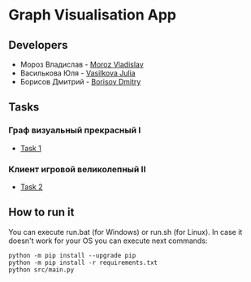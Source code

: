 # Graph Visualisation App

## Developers

+ Мороз Владислав - [Moroz Vladislav](https://github.com/MorozVladislav)
+ Василькова Юля - [Vasilkova Julia](https://github.com/JuliaVasilkova)
+ Борисов Дмитрий - [Borisov Dmitry](https://github.com/stalkerboray)

## Tasks

### Граф визуальный прекрасный I

+  [Task 1](https://github.com/WG-Forge/Engine/blob/master/tasks/task_1.md)

### Клиент игровой великолепный II

+  [Task 2](https://github.com/WG-Forge/Engine/blob/master/tasks/task_2.md)

## How to run it
You can execute run.bat (for Windows) or run.sh (for Linux). In case it doesn't work for your OS you can execute next commands:
```
python -m pip install --upgrade pip
python -m pip install -r requirements.txt
python src/main.py
```
